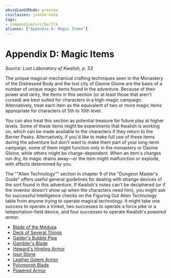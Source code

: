 ```yaml
---
obsidianUIMode: preview
cssclasses: json5e-note
tags:
- compendium/src/5e/llk
aliases: ["Appendix D: Magic Items"]
---
```

# Appendix D: Magic Items
*Source: Lost Laboratory of Kwalish, p. 53* 

The unique magical-mechanical crafting techniques seen in the Monastery of the Distressed Body and the lost city of Daoine Gloine are the basis of a number of unique magic items found in the adventure. Because of their power and rarity, the items in this section (or at least those that aren't cursed) are best suited for characters in a high-magic campaign. Alternatively, treat each item as the equivalent of two or more magic items appropriate for characters of 5th to 10th level.

You can also treat this section as potential treasure for future play at higher levels. Some of these items might be experiments that Kwalish is working on, which can be made available to the characters if they return to the Barrier Peaks. Alternatively, if you'd like to make full use of these items during the adventure but don't want to make them part of your long-term campaign, some of them might function only in the monastery or Daoine Gloine, while others might be charge-dependent. When an item's charges run dry, its magic drains away—or the item might malfunction or explode, with effects determined by you.

The ""Alien Technology"" section in chapter 9 of the "Dungeon Master's Guide" offers useful general guidelines for dealing with strange devices of the sort found in this adventure. If Kwalish's notes can't be deciphered (or if the inventor doesn't show up when the characters need him), you might ask for successful Intelligence checks on the Figuring Out Alien Technology table from anyone trying to operate magical technology. It might take one success to operate a trinket, two successes to operate a force pike or a teleportation-field device, and four successes to operate Kwalish's *powered armor*.

- [Blade of the Medusa](/3-Mechanics/CLI/items/blade-of-the-medusa-llk.md)  
- [Deck of Several Things](/3-Mechanics/CLI/items/deck-of-several-things-llk.md)  
- [Galder's Bubble Pipe](/3-Mechanics/CLI/items/galders-bubble-pipe-llk.md)  
- [Gambler's Blade](/3-Mechanics/CLI/items/gamblers-blade-llk.md)  
- [Heward's Hireling Armor](/3-Mechanics/CLI/items/hewards-hireling-armor-llk.md)  
- [Ioun Stone](/3-Mechanics/CLI/items/ioun-stone-llk.md)  
- [Leather Golem Armor](/3-Mechanics/CLI/items/leather-golem-armor-llk.md)  
- [Polymorph Blade](/3-Mechanics/CLI/items/polymorph-blade-llk.md)  
- [Powered Armor](/3-Mechanics/CLI/items/powered-armor-llk.md)